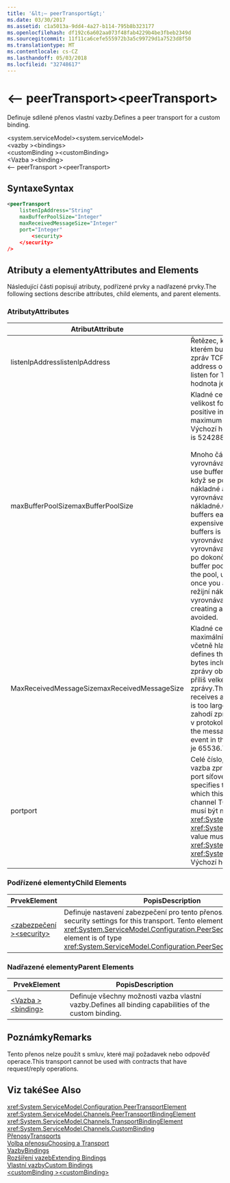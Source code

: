 ```yaml
---
title: '&lt;– peerTransport&gt;'
ms.date: 03/30/2017
ms.assetid: c1a5013a-9dd4-4a27-b114-795b8b323177
ms.openlocfilehash: df192c6a602aa073f48fab4229b4be3fbeb2349d
ms.sourcegitcommit: 11f11ca6cefe555972b3a5c99729d1a7523d8f50
ms.translationtype: MT
ms.contentlocale: cs-CZ
ms.lasthandoff: 05/03/2018
ms.locfileid: "32748617"
---
```

# <a name="ltpeertransportgt"></a><span data-ttu-id="448d3-102">&lt;– peerTransport&gt;</span><span class="sxs-lookup"><span data-stu-id="448d3-102">&lt;peerTransport&gt;</span></span>
<span data-ttu-id="448d3-103">Definuje sdílené přenos vlastní vazby.</span><span class="sxs-lookup"><span data-stu-id="448d3-103">Defines a peer transport for a custom binding.</span></span>  
  
 <span data-ttu-id="448d3-104">\<system.serviceModel></span><span class="sxs-lookup"><span data-stu-id="448d3-104">\<system.serviceModel></span></span>  
<span data-ttu-id="448d3-105">\<vazby ></span><span class="sxs-lookup"><span data-stu-id="448d3-105">\<bindings></span></span>  
<span data-ttu-id="448d3-106">\<customBinding ></span><span class="sxs-lookup"><span data-stu-id="448d3-106">\<customBinding></span></span>  
<span data-ttu-id="448d3-107">\<Vazba ></span><span class="sxs-lookup"><span data-stu-id="448d3-107">\<binding></span></span>  
<span data-ttu-id="448d3-108">\<– peerTransport ></span><span class="sxs-lookup"><span data-stu-id="448d3-108">\<peerTransport></span></span>  
  
## <a name="syntax"></a><span data-ttu-id="448d3-109">Syntaxe</span><span class="sxs-lookup"><span data-stu-id="448d3-109">Syntax</span></span>  
  
```xml  
<peerTransport   
    listenIpAddress="String"  
    maxBufferPoolSize="Integer"  
    maxReceivedMessageSize="Integer"  
    port="Integer"  
        <security>  
    </security>  
/>  
```  
  
## <a name="attributes-and-elements"></a><span data-ttu-id="448d3-110">Atributy a elementy</span><span class="sxs-lookup"><span data-stu-id="448d3-110">Attributes and Elements</span></span>  
 <span data-ttu-id="448d3-111">Následující části popisují atributy, podřízené prvky a nadřazené prvky.</span><span class="sxs-lookup"><span data-stu-id="448d3-111">The following sections describe attributes, child elements, and parent elements.</span></span>  
  
### <a name="attributes"></a><span data-ttu-id="448d3-112">Atributy</span><span class="sxs-lookup"><span data-stu-id="448d3-112">Attributes</span></span>  
  
|<span data-ttu-id="448d3-113">Atribut</span><span class="sxs-lookup"><span data-stu-id="448d3-113">Attribute</span></span>|<span data-ttu-id="448d3-114">Popis</span><span class="sxs-lookup"><span data-stu-id="448d3-114">Description</span></span>|  
|---------------|-----------------|  
|<span data-ttu-id="448d3-115">listenIpAddress</span><span class="sxs-lookup"><span data-stu-id="448d3-115">listenIpAddress</span></span>|<span data-ttu-id="448d3-116">Řetězec, který určuje IP adresu, na kterém bude uzlu sdílené naslouchat zpráv TCP.</span><span class="sxs-lookup"><span data-stu-id="448d3-116">A string that specifies an IP address on which the peer node will listen for TCP messages.</span></span> <span data-ttu-id="448d3-117">Výchozí hodnota je `null`.</span><span class="sxs-lookup"><span data-stu-id="448d3-117">The default is `null`.</span></span>|  
|<span data-ttu-id="448d3-118">maxBufferPoolSize</span><span class="sxs-lookup"><span data-stu-id="448d3-118">maxBufferPoolSize</span></span>|<span data-ttu-id="448d3-119">Kladné celé číslo, které určuje maximální velikost fondu vyrovnávací paměti.</span><span class="sxs-lookup"><span data-stu-id="448d3-119">A positive integer that specifies the maximum size of the buffer pool.</span></span> <span data-ttu-id="448d3-120">Výchozí hodnota je 524288.</span><span class="sxs-lookup"><span data-stu-id="448d3-120">The default is 524288.</span></span><br /><br /> <span data-ttu-id="448d3-121">Mnoho části služby WCF pomocí vyrovnávací paměti.</span><span class="sxs-lookup"><span data-stu-id="448d3-121">Many parts of WCF use buffers.</span></span> <span data-ttu-id="448d3-122">Vytváření a zničení pokaždé, když se používají vyrovnávací paměti je nákladné a uvolňování paměti pro vyrovnávací paměti je také nákladné.</span><span class="sxs-lookup"><span data-stu-id="448d3-122">Creating and destroying buffers each time they are used is expensive, and garbage collection for buffers is also expensive.</span></span> <span data-ttu-id="448d3-123">S fondy vyrovnávací paměti můžete provést vyrovnávací paměti z fondu, ho použít a po dokončení se vraťte do fondu.</span><span class="sxs-lookup"><span data-stu-id="448d3-123">With buffer pools, you can take a buffer from the pool, use it, and return it to the pool once you are done.</span></span> <span data-ttu-id="448d3-124">Proto je předejde režijní náklady v vytváření a zničení vyrovnávací paměti.</span><span class="sxs-lookup"><span data-stu-id="448d3-124">Thus the overhead in creating and destroying buffers is avoided.</span></span>|  
|<span data-ttu-id="448d3-125">MaxReceivedMessageSize</span><span class="sxs-lookup"><span data-stu-id="448d3-125">maxReceivedMessageSize</span></span>|<span data-ttu-id="448d3-126">Kladné celé číslo, které definuje maximální velikost zprávy v bajtech, včetně hlavičky.</span><span class="sxs-lookup"><span data-stu-id="448d3-126">A positive integer that defines the maximum message size in bytes including headers.</span></span> <span data-ttu-id="448d3-127">Odesílatel zprávy obdrží chybu protokolu SOAP po příliš velké vzhledem k příjemce zprávy.</span><span class="sxs-lookup"><span data-stu-id="448d3-127">The sender of a message receives a SOAP fault when the message is too large for the receiver.</span></span> <span data-ttu-id="448d3-128">Příjemce zahodí zprávy a vytvoří položku události v protokolu trasování.</span><span class="sxs-lookup"><span data-stu-id="448d3-128">The receiver drops the message and creates an entry of the event in the trace log.</span></span> <span data-ttu-id="448d3-129">Výchozí hodnota je 65536.</span><span class="sxs-lookup"><span data-stu-id="448d3-129">The default is 65536.</span></span>|  
|<span data-ttu-id="448d3-130">port</span><span class="sxs-lookup"><span data-stu-id="448d3-130">port</span></span>|<span data-ttu-id="448d3-131">Celé číslo, které určuje, na které tato vazba zpracuje rovnocenné zprávy TCP port síťového rozhraní.</span><span class="sxs-lookup"><span data-stu-id="448d3-131">An integer that specifies the network interface port on which this binding will process peer channel TCP messages.</span></span> <span data-ttu-id="448d3-132">Tato hodnota musí být mezi <xref:System.Net.IPEndPoint.MinPort> a <xref:System.Net.IPEndPoint.MaxPort>.</span><span class="sxs-lookup"><span data-stu-id="448d3-132">This value must be between <xref:System.Net.IPEndPoint.MinPort> and <xref:System.Net.IPEndPoint.MaxPort>.</span></span> <span data-ttu-id="448d3-133">Výchozí hodnota je 0.</span><span class="sxs-lookup"><span data-stu-id="448d3-133">The default is 0.</span></span>|  
  
### <a name="child-elements"></a><span data-ttu-id="448d3-134">Podřízené elementy</span><span class="sxs-lookup"><span data-stu-id="448d3-134">Child Elements</span></span>  
  
|<span data-ttu-id="448d3-135">Prvek</span><span class="sxs-lookup"><span data-stu-id="448d3-135">Element</span></span>|<span data-ttu-id="448d3-136">Popis</span><span class="sxs-lookup"><span data-stu-id="448d3-136">Description</span></span>|  
|-------------|-----------------|  
|[<span data-ttu-id="448d3-137">\<zabezpečení ></span><span class="sxs-lookup"><span data-stu-id="448d3-137">\<security></span></span>](../../../../../docs/framework/configure-apps/file-schema/wcf/security-of-peertransport.md)|<span data-ttu-id="448d3-138">Definuje nastavení zabezpečení pro tento přenos.</span><span class="sxs-lookup"><span data-stu-id="448d3-138">Defines the security settings for this transport.</span></span> <span data-ttu-id="448d3-139">Tento element je typu <xref:System.ServiceModel.Configuration.PeerSecurityElement>.</span><span class="sxs-lookup"><span data-stu-id="448d3-139">This element is of type <xref:System.ServiceModel.Configuration.PeerSecurityElement>.</span></span>|  
  
### <a name="parent-elements"></a><span data-ttu-id="448d3-140">Nadřazené elementy</span><span class="sxs-lookup"><span data-stu-id="448d3-140">Parent Elements</span></span>  
  
|<span data-ttu-id="448d3-141">Prvek</span><span class="sxs-lookup"><span data-stu-id="448d3-141">Element</span></span>|<span data-ttu-id="448d3-142">Popis</span><span class="sxs-lookup"><span data-stu-id="448d3-142">Description</span></span>|  
|-------------|-----------------|  
|[<span data-ttu-id="448d3-143">\<Vazba ></span><span class="sxs-lookup"><span data-stu-id="448d3-143">\<binding></span></span>](../../../../../docs/framework/misc/binding.md)|<span data-ttu-id="448d3-144">Definuje všechny možnosti vazba vlastní vazby.</span><span class="sxs-lookup"><span data-stu-id="448d3-144">Defines all binding capabilities of the custom binding.</span></span>|  
  
## <a name="remarks"></a><span data-ttu-id="448d3-145">Poznámky</span><span class="sxs-lookup"><span data-stu-id="448d3-145">Remarks</span></span>  
 <span data-ttu-id="448d3-146">Tento přenos nelze použít s smluv, které mají požadavek nebo odpověď operace.</span><span class="sxs-lookup"><span data-stu-id="448d3-146">This transport cannot be used with contracts that have request/reply operations.</span></span>  
  
## <a name="see-also"></a><span data-ttu-id="448d3-147">Viz také</span><span class="sxs-lookup"><span data-stu-id="448d3-147">See Also</span></span>  
 <xref:System.ServiceModel.Configuration.PeerTransportElement>  
 <xref:System.ServiceModel.Channels.PeerTransportBindingElement>  
 <xref:System.ServiceModel.Channels.TransportBindingElement>  
 <xref:System.ServiceModel.Channels.CustomBinding>  
 [<span data-ttu-id="448d3-148">Přenosy</span><span class="sxs-lookup"><span data-stu-id="448d3-148">Transports</span></span>](../../../../../docs/framework/wcf/feature-details/transports.md)  
 [<span data-ttu-id="448d3-149">Volba přenosu</span><span class="sxs-lookup"><span data-stu-id="448d3-149">Choosing a Transport</span></span>](../../../../../docs/framework/wcf/feature-details/choosing-a-transport.md)  
 [<span data-ttu-id="448d3-150">Vazby</span><span class="sxs-lookup"><span data-stu-id="448d3-150">Bindings</span></span>](../../../../../docs/framework/wcf/bindings.md)  
 [<span data-ttu-id="448d3-151">Rozšíření vazeb</span><span class="sxs-lookup"><span data-stu-id="448d3-151">Extending Bindings</span></span>](../../../../../docs/framework/wcf/extending/extending-bindings.md)  
 [<span data-ttu-id="448d3-152">Vlastní vazby</span><span class="sxs-lookup"><span data-stu-id="448d3-152">Custom Bindings</span></span>](../../../../../docs/framework/wcf/extending/custom-bindings.md)  
 [<span data-ttu-id="448d3-153">\<customBinding ></span><span class="sxs-lookup"><span data-stu-id="448d3-153">\<customBinding></span></span>](../../../../../docs/framework/configure-apps/file-schema/wcf/custombinding.md)
